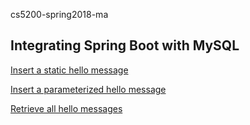 cs5200-spring2018-ma

## Integrating Spring Boot with MySQL

[Insert a static hello message](http://http://cs5200spring2018ma-env.us-east-2.elasticbeanstalk.com/api/hello/insert)

[Insert a parameterized hello message](http://http://cs5200spring2018ma-env.us-east-2.elasticbeanstalk.com/api/hello/insert/JAVA)

[Retrieve all hello messages](http://http://cs5200spring2018ma-env.us-east-2.elasticbeanstalk.com/api/hello/select/all)
